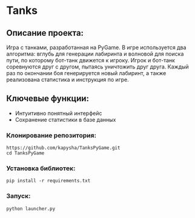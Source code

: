 # Tanks

## Описание проекта:
Игра с танками, разработанная на PyGame. В игре используется два алгоритма: вглубь для генерации лабиринта и волновой для поиска пути, по которому бот-танк движется к игроку. Игрок и бот-танк соревнуются друг с другом, пытаясь уничтожить друг друга. Каждый раз по окончании боя генерируется новый лабиринт, а также реализована статистика и инструкция по игре.

## Ключевые функции:
- Интуитивно понятный интерфейс
- Сохранение статистики в базе данных

### Клонирование репозитория:
```
https://github.com/kapysha/TanksPyGame.git
cd TanksPyGame
```
### Установка библиотек:
```pip install -r requirements.txt```
### Запуск:
```python launcher.py```

